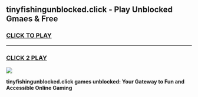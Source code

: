 
## tinyfishingunblocked.click - Play Unblocked Gmaes & Free
<h3>
<a href="https://news.freeplayer.one?title=tinyfishingunblocked.click&ref=23F">CLICK TO PLAY</a></h3>
<hr>

<h3>
<a href="https://news.freeplayer.one?title=tinyfishingunblocked.click&ref=23F">CLICK 2 PLAY</a>
  
</h3>

<a href="https://news.freeplayer.one?title=tinyfishingunblocked.click&ref=23F/"><img src="https://clearcache.store/games.png"></a>


**tinyfishingunblocked.click games unblocked: Your Gateway to Fun and Accessible Online Gaming**
